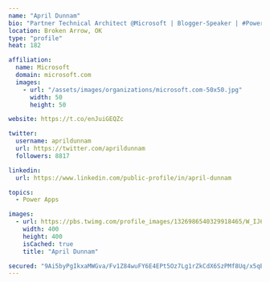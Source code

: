 ```yaml
---
name: "April Dunnam"
bio: "Partner Technical Architect @Microsoft | Blogger-Speaker | #PowerApps, #PowerAutomate, #Office365, #SharePoint | #WIT | #Karaoke Queen"
location: Broken Arrow, OK
type: "profile"
heat: 182

affiliation:
  name: Microsoft
  domain: microsoft.com
  images:
    - url: "/assets/images/organizations/microsoft.com-50x50.jpg"
      width: 50
      height: 50

website: https://t.co/enJuiGEQZc

twitter:
  username: aprildunnam
  url: https://twitter.com/aprildunnam
  followers: 8817

linkedin:
  url: https://www.linkedin.com/public-profile/in/april-dunnam

topics:
  - Power Apps

images:
  - url: https://pbs.twimg.com/profile_images/1326986540329918465/W_IJ6Ih2_400x400.jpg
    width: 400
    height: 400
    isCached: true
    title: "April Dunnam"

secured: "9Ai5byPgIkxaMWGva/Fv1Z84wuFY6E4EPt5Oz7Lg1rZkCdX6SzPMf8Uq/x5qBjtkxP3NrEiOec491tZmDWMkqrcdJXQ5IrzCKUUr83S/exgYC52OEC3toATURg5rsztBKd+7j9YvONtDZwcecXTzP/X8DaRVlBDSgzLnct1up8Pz46AsyBd2oKTHYObbYUU7k0TaCApaVHyoXkgfdTsDZBKfD39orxoAjF7bt2KA2WnD4nw1Iw15uvcAOwfKcUVNF4aarx5qyXlhxNUJwYLFjuYyiOV9RfYfhJMRKsP6EhCsS3xZ0D/mAnGO6FtGWVnCmFPpbvFFEe0trROJSoJeFz4nzjLQBNuW+MDhNiDFoCdruDZ2WouRLq0p+CFizKXLSu8EAArjilhR7dK65KlyWcyRkcGPVeyFGHFCbUTr+JE=;1hj3b4c7zaW+agwI79v7cg=="
---
```


